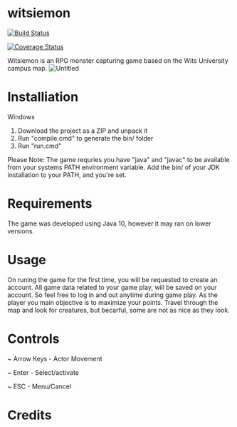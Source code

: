 # witsiemon
[![Build Status](https://travis-ci.org/wits-bezos/witsiemon.svg?branch=libGdx)](https://travis-ci.org/wits-bezos/witsiemon)

[![Coverage Status](https://coveralls.io/repos/github/wits-bezos/witsiemon/badge.svg?branch=libGdx)](https://coveralls.io/github/wits-bezos/witsiemon?branch=libGdx)

Witsiemon is an RPG monster capturing game based on the Wits University campus map.
![Untitled](https://user-images.githubusercontent.com/49201643/57180924-d6851200-6e8d-11e9-9c1b-062dc8a7309e.png)

# Installiation

 Windows
1)  Download the project as a ZIP and unpack it
2)  Run "compile.cmd" to generate the bin/ folder
3)  Run "run.cmd"

Please Note: The game requries you have "java" and "javac" to be available from your systems PATH environment variable. Add the bin/ of your JDK installation to your PATH, and you're set.

# Requirements

The game was developed using Java 10, however it may ran on lower versions.

# Usage
On runing the game for the first time, you will be requested to create an account. All game data related to your game play, will be saved on your account. So feel free to log in and out anytime during game play.
As the player you main objective is to maximize your points. Travel through the map and look for creatures, but becarful, some are not as nice as they look.

# Controls

~ Arrow Keys - Actor Movement

~ Enter - Select/activate

~ ESC - Menu/Cancel

# Credits
